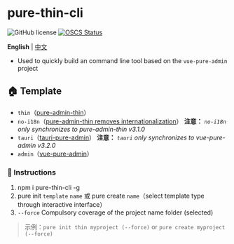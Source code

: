 # pure-thin-cli

![GitHub license](https://img.shields.io/github/license/Ten-K/pure-thin-cli)
[![OSCS Status](https://www.oscs1024.com/platform/badge/Ten-K/pure-thin-cli.svg?size=small)](https://www.oscs1024.com/project/Ten-K/pure-thin-cli?ref=badge_small)

**English** | [中文](./README.md)

- Used to quickly build an command line tool based on the `vue-pure-admin` project

## :house: Template

- `thin`（[pure-admin-thin](https://github.com/xiaoxian521/pure-admin-thin)）
- `no-i18n`（[pure-admin-thin removes internationalization](https://github.com/xiaoxian521/pure-admin-thin/tree/delete-i18n)）
  **注意：** _`no-i18n` only synchronizes to pure-admin-thin v3.1.0_
- `tauri`（[tauri-pure-admin](https://github.com/xiaoxian521/tauri-pure-admin)）
  **注意：** _`tauri` only synchronizes to vue-pure-admin v3.2.0_
- `admin`（[vue-pure-admin](https://github.com/xiaoxian521/vue-pure-admin)）

### :red_car: Instructions

1. npm i pure-thin-cli -g
2. pure init `template` `name` 或 pure create `name`（select template type through interactive interface）
3. `--force` Compulsory coverage of the project name folder (selected)

> 示例：`pure init thin myproject (--force)` or `pure create myproject (--force)`
